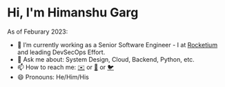 # Hi, I'm Himanshu Garg

As of Feburary 2023:

- 🔭 I’m currently working as a Senior Software Engineer - I at [Rocketium](https://www.rocketium.com/) and leading DevSecOps Effort. 
- 💬 Ask me about: System Design, Cloud, Backend, Python, etc.
- 📫 How to reach me: [✉️](mailto:garg_himanshu@outlook.com) or [📱](https://www.linkedin.com/in/garg-himanshu/)  or [🐦](https://www.twitter.com/_mercurybuddy)
- 😄 Pronouns: He/Him/His
